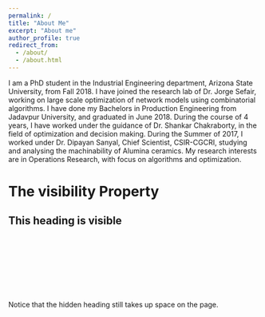```yaml
---
permalink: /
title: "About Me"
excerpt: "About me"
author_profile: true
redirect_from: 
  - /about/
  - /about.html
---
```

I am a PhD student in the Industrial Engineering department, Arizona State University, from Fall 2018. I have joined the research lab of Dr. Jorge Sefair, working on large scale optimization of network models using combinatorial algorithms. I have done my Bachelors in Production Engineering from Jadavpur University, and graduated in June 2018. During the course of 4 years, I have worked under the guidance of Dr. Shankar Chakraborty, in the field of optimization and decision making. During the Summer of 2017, I worked under Dr. Dipayan Sanyal, Chief Scientist, CSIR-CGCRI, studying and analysing the machinability of Alumina ceramics. My research interests are in Operations Research, with focus on algorithms and optimization.

<style>
h2.a {
  visibility: visible;
}

h2.b {
  height:100px;
  width:100px;
  background:$primary-color;
  visibility: hidden;
}
h2:hover .b{
  width: 200px;
  visibility: visible;
}
</style>

<body>

<h1>The visibility Property</h1>

<h2 class="a">This heading is visible</h2>

<h2 class="b">This heading is hidden</h2>

<p>Notice that the hidden heading still takes up space on the page.</p>

</body>
